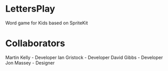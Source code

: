 # LettersPlay

Word game for Kids based on SpriteKit

# Collaborators

Martin Kelly  - Developer
Ian Gristock  - Developer
David Gibbs   - Developer
Jon Massey    - Designer
